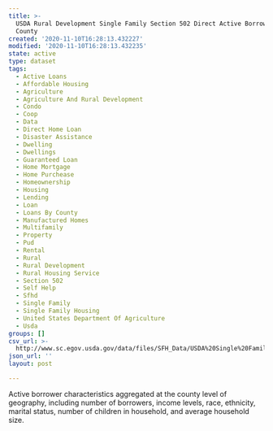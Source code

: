 ```yaml
---
title: >-
  USDA Rural Development Single Family Section 502 Direct Active Borrowers by
  County
created: '2020-11-10T16:28:13.432227'
modified: '2020-11-10T16:28:13.432235'
state: active
type: dataset
tags:
  - Active Loans
  - Affordable Housing
  - Agriculture
  - Agriculture And Rural Development
  - Condo
  - Coop
  - Data
  - Direct Home Loan
  - Disaster Assistance
  - Dwelling
  - Dwellings
  - Guaranteed Loan
  - Home Mortgage
  - Home Purchease
  - Homeownership
  - Housing
  - Lending
  - Loan
  - Loans By County
  - Manufactured Homes
  - Multifamily
  - Property
  - Pud
  - Rental
  - Rural
  - Rural Development
  - Rural Housing Service
  - Section 502
  - Self Help
  - Sfhd
  - Single Family
  - Single Family Housing
  - United States Department Of Agriculture
  - Usda
groups: []
csv_url: >-
  http://www.sc.egov.usda.gov/data/files/SFH_Data/USDA%20Single%20Family%20Section%20502%20Direct_Borrowers%20by%20County%20as%20of%207.8.2016%20.csv
json_url: ''
layout: post

---
```

Active borrower characteristics aggregated at the county level of geography, including number of borrowers, income levels, race, ethnicity, marital status, number of children in household, and average household size.
